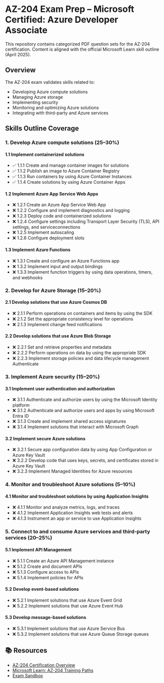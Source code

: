 ﻿# AZ-204 Exam Prep – Microsoft Certified: Azure Developer Associate

This repository contains categorized PDF question sets for the AZ-204 certification. Content is aligned with the official Microsoft Learn skill outline (April 2025).

## Overview

The AZ-204 exam validates skills related to:
- Developing Azure compute solutions
- Managing Azure storage
- Implementing security
- Monitoring and optimizing Azure solutions
- Integrating with third-party and Azure services

## Skills Outline Coverage

### 1. Develop Azure compute solutions (25–30%)

#### 1.1 Implement containerized solutions
- ✅ 1.1.1 Create and manage container images for solutions
- ✅ 1.1.2 Publish an image to Azure Container Registry
- ✅ 1.1.3 Run containers by using Azure Container Instances
- ✅ 1.1.4 Create solutions by using Azure Container Apps

#### 1.2 Implement Azure App Service Web Apps
- ❌ 1.2.1 Create an Azure App Service Web App
- ❌ 1.2.2 Configure and implement diagnostics and logging
- ❌ 1.2.3 Deploy code and containerized solutions
- ❌ 1.2.4 Configure settings including Transport Layer Security (TLS), API settings, and serviceconnections
- ❌ 1.2.5 Implement autoscaling
- ❌ 1.2.6 Configure deployment slots

#### 1.3 Implement Azure Functions
- ❌ 1.3.1 Create and configure an Azure Functions app
- ❌ 1.3.2 Implement input and output bindings
- ❌ 1.3.3 Implement function triggers by using data operations, timers, and webhooks

### 2. Develop for Azure Storage (15–20%)

#### 2.1 Develop solutions that use Azure Cosmos DB
- ❌ 2.1.1 Perform operations on containers and items by using the SDK
- ❌ 2.1.2 Set the appropriate consistency level for operations
- ❌ 2.1.3 Implement change feed notifications

#### 2.2 Develop solutions that use Azure Blob Storage
- ❌ 2.2.1 Set and retrieve properties and metadata
- ❌ 2.2.2 Perform operations on data by using the appropriate SDK
- ❌ 2.2.3 Implement storage policies and data lifecycle management Authenticate

### 3. Implement Azure security (15–20%)

#### 3.1 Implement user authentication and authorization
- ❌ 3.1.1 Authenticate and authorize users by using the Microsoft Identity platform
- ❌ 3.1.2 Authenticate and authorize users and apps by using Microsoft Entra ID
- ❌ 3.1.3 Create and implement shared access signatures
- ❌ 3.1.4 Implement solutions that interact with Microsoft Graph

#### 3.2 Implement secure Azure solutions
- ❌ 3.2.1 Secure app configuration data by using App Configuration or Azure Key Vault
- ❌ 3.2.2 Develop code that uses keys, secrets, and certificates stored in Azure Key Vault
- ❌ 3.2.3 Implement Managed Identities for Azure resources

### 4. Monitor and troubleshoot Azure solutions (5–10%)

#### 4.1 Monitor and troubleshoot solutions by using Application Insights
- ❌ 4.1.1 Monitor and analyze metrics, logs, and traces
- ❌ 4.1.2 Implement Application Insights web tests and alerts
- ❌ 4.1.3 Instrument an app or service to use Application Insights

### 5. Connect to and consume Azure services and third-party services (20–25%)

#### 5.1 Implement API Management
- ❌ 5.1.1 Create an Azure API Management instance
- ❌ 5.1.2 Create and document APIs
- ❌ 5.1.3 Configure access to APIs
- ❌ 5.1.4 Implement policies for APIs

#### 5.2 Develop event-based solutions
- ❌ 5.2.1 Implement solutions that use Azure Event Grid
- ❌ 5.2.2 Implement solutions that use Azure Event Hub

#### 5.3 Develop message-based solutions
- ❌ 5.3.1 Implement solutions that use Azure Service Bus
- ❌ 5.3.2 Implement solutions that use Azure Queue Storage queues

## 📚 Resources

- [AZ-204 Certification Overview](https://learn.microsoft.com/en-us/credentials/certifications/azure-developer/)
- [Microsoft Learn: AZ-204 Training Paths](https://learn.microsoft.com/en-us/training/paths/develop-applications-azure/)
- [Exam Sandbox](https://aka.ms/examdemo)